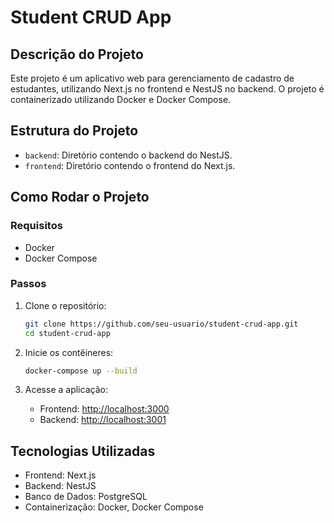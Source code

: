 # Student CRUD App

## Descrição do Projeto

Este projeto é um aplicativo web para gerenciamento de cadastro de estudantes, utilizando Next.js no frontend e NestJS no backend. O projeto é containerizado utilizando Docker e Docker Compose.

## Estrutura do Projeto

- `backend`: Diretório contendo o backend do NestJS.
- `frontend`: Diretório contendo o frontend do Next.js.

## Como Rodar o Projeto

### Requisitos

- Docker
- Docker Compose

### Passos

1. Clone o repositório:

    ```zsh
    git clone https://github.com/seu-usuario/student-crud-app.git
    cd student-crud-app
    ```

2. Inicie os contêineres:

    ```zsh
    docker-compose up --build
    ```

3. Acesse a aplicação:

    - Frontend: [http://localhost:3000](http://localhost:3000)
    - Backend: [http://localhost:3001](http://localhost:3001)

## Tecnologias Utilizadas

- Frontend: Next.js
- Backend: NestJS
- Banco de Dados: PostgreSQL
- Containerização: Docker, Docker Compose
